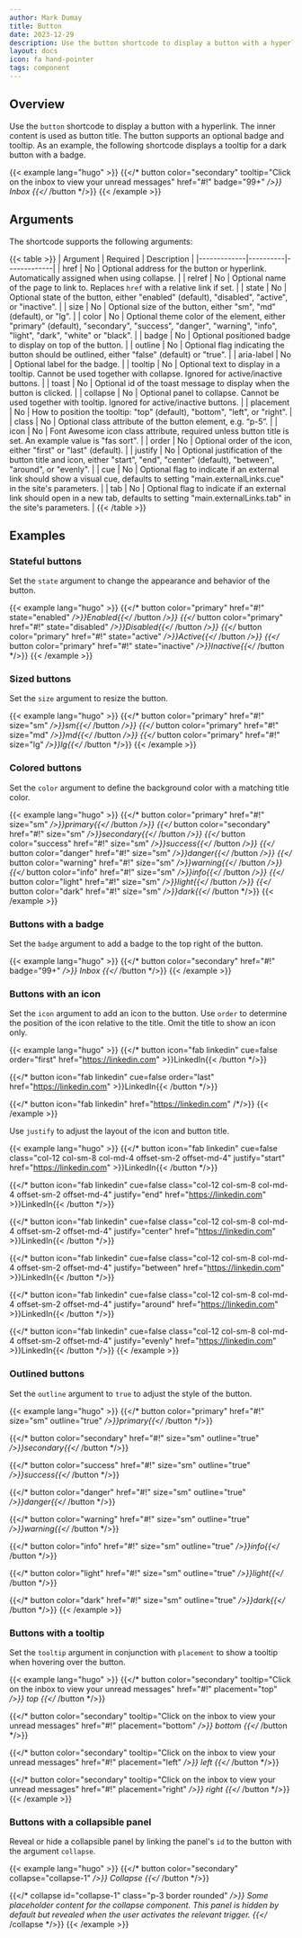 ```yaml
---
author: Mark Dumay
title: Button
date: 2023-12-29
description: Use the button shortcode to display a button with a hyperlink.
layout: docs
icon: fa hand-pointer
tags: component
---
```


## Overview

Use the `button` shortcode to display a button with a hyperlink. The inner content is used as button title. The button supports an optional badge and tooltip. As an example, the following shortcode displays a tooltip for a dark button with a badge.

<!-- markdownlint-disable MD037 -->
{{< example lang="hugo" >}}
{{</* button color="secondary" tooltip="Click on the inbox to view your unread messages" href="#!" badge="99+" */>}}
    Inbox
{{</* /button */>}}
{{< /example >}}
<!-- markdownlint-enable MD037 -->

## Arguments

The shortcode supports the following arguments:

{{< table >}}
| Argument    | Required | Description |
|-------------|----------|-------------|
| href        | No       | Optional address for the button or hyperlink. Automatically assigned when using collapse. |
| relref      | No       | Optional name of the page to link to. Replaces `href` with a relative link if set. |
| state       | No       | Optional state of the button, either "enabled" (default), "disabled", "active", or "inactive". |
| size        | No       | Optional size of the button, either "sm", "md" (default), or "lg". |
| color       | No       | Optional theme color of the element, either "primary" (default), "secondary", "success", "danger",  "warning", "info", "light", "dark", "white" or "black". |
| badge       | No       | Optional positioned badge to display on top of the button. |
| outline     | No       | Optional flag indicating the button should be outlined, either "false" (default) or "true". |
| aria-label  | No       | Optional label for the badge. |
| tooltip     | No       |  Optional text to display in a tooltip. Cannot be used together with collapse. Ignored for active/inactive buttons. |
| toast       | No       | Optional id of the toast message to display when the button is clicked. |
| collapse    | No       | Optional panel to collapse. Cannot be used together with tooltip. Ignored for active/inactive buttons. |
| placement   | No       | How to position the tooltip: "top" (default), "bottom", "left", or "right". |
| class       | No       | Optional class attribute of the button element, e.g. “p-5”. |
| icon        | No       | Font Awesome icon class attribute, required unless button title is set. An example value is "fas sort". |
| order       | No       | Optional order of the icon, either "first" or "last" (default). |
| justify     | No       | Optional justification of the button title and icon, either "start", "end", "center" (default), "between", "around", or "evenly". |
| cue         | No       | Optional flag to indicate if an external link should show a visual cue, defaults to setting "main.externalLinks.cue" in the site's parameters. |
| tab         | No       | Optional flag to indicate if an external link should open in a new tab, defaults to setting "main.externalLinks.tab" in the site's parameters. |
{{< /table >}}

## Examples

### Stateful buttons

Set the `state` argument to change the appearance and behavior of the button.

<!-- markdownlint-disable MD037 -->
{{< example lang="hugo" >}}
{{</* button color="primary" href="#!" state="enabled" */>}}Enabled{{</* /button */>}}
{{</* button color="primary" href="#!" state="disabled" */>}}Disabled{{</* /button */>}}
{{</* button color="primary" href="#!" state="active" */>}}Active{{</* /button */>}}
{{</* button color="primary" href="#!" state="inactive" */>}}Inactive{{</* /button */>}}
{{< /example >}}
<!-- markdownlint-enable MD037 -->

### Sized buttons

Set the `size` argument to resize the button.

<!-- markdownlint-disable MD037 -->
{{< example lang="hugo" >}}
{{</* button color="primary" href="#!" size="sm" */>}}sm{{</* /button */>}}
{{</* button color="primary" href="#!" size="md" */>}}md{{</* /button */>}}
{{</* button color="primary" href="#!" size="lg" */>}}lg{{</* /button */>}}
{{< /example >}}
<!-- markdownlint-enable MD037 -->

### Colored buttons

Set the `color` argument to define the background color with a matching title color.

<!-- markdownlint-disable MD037 -->
{{< example lang="hugo" >}}
{{</* button color="primary" href="#!" size="sm" */>}}primary{{</* /button */>}}
{{</* button color="secondary" href="#!" size="sm" */>}}secondary{{</* /button */>}}
{{</* button color="success" href="#!" size="sm" */>}}success{{</* /button */>}}
{{</* button color="danger" href="#!" size="sm" */>}}danger{{</* /button */>}}
{{</* button color="warning" href="#!" size="sm" */>}}warning{{</* /button */>}}
{{</* button color="info" href="#!" size="sm" */>}}info{{</* /button */>}}
{{</* button color="light" href="#!" size="sm" */>}}light{{</* /button */>}}
{{</* button color="dark" href="#!" size="sm" */>}}dark{{</* /button */>}}
{{< /example >}}
<!-- markdownlint-enable MD037 -->

### Buttons with a badge

Set the `badge` argument to add a badge to the top right of the button.

<!-- markdownlint-disable MD037 -->
{{< example lang="hugo" >}}
{{</* button color="secondary" href="#!" badge="99+" */>}}
    Inbox
{{</* /button */>}}
{{< /example >}}
<!-- markdownlint-enable MD037 -->

### Buttons with an icon

Set the `icon` argument to add an icon to the button. Use `order` to determine the position of the icon relative to the title. Omit the title to show an icon only.

<!-- markdownlint-disable MD037 -->
{{< example lang="hugo" >}}
{{</* button icon="fab linkedin" cue=false order="first" href="https://linkedin.com" >}}LinkedIn{{< /button */>}}

{{</* button icon="fab linkedin" cue=false order="last" href="https://linkedin.com" >}}LinkedIn{{< /button */>}}

{{</* button icon="fab linkedin" href="https://linkedin.com" /*/>}}
{{< /example >}}
<!-- markdownlint-enable MD037 -->

Use `justify` to adjust the layout of the icon and button title.

<!-- markdownlint-disable MD037 -->
{{< example lang="hugo" >}}
{{</* button icon="fab linkedin" cue=false class="col-12 col-sm-8 col-md-4 offset-sm-2 offset-md-4" justify="start" href="https://linkedin.com" >}}LinkedIn{{< /button */>}}

{{</* button icon="fab linkedin" cue=false class="col-12 col-sm-8 col-md-4 offset-sm-2 offset-md-4" justify="end" href="https://linkedin.com" >}}LinkedIn{{< /button */>}}

{{</* button icon="fab linkedin" cue=false class="col-12 col-sm-8 col-md-4 offset-sm-2 offset-md-4" justify="center" href="https://linkedin.com" >}}LinkedIn{{< /button */>}}

{{</* button icon="fab linkedin" cue=false class="col-12 col-sm-8 col-md-4 offset-sm-2 offset-md-4" justify="between" href="https://linkedin.com" >}}LinkedIn{{< /button */>}}

{{</* button icon="fab linkedin" cue=false class="col-12 col-sm-8 col-md-4 offset-sm-2 offset-md-4" justify="around" href="https://linkedin.com" >}}LinkedIn{{< /button */>}}

{{</* button icon="fab linkedin" cue=false class="col-12 col-sm-8 col-md-4 offset-sm-2 offset-md-4" justify="evenly" href="https://linkedin.com" >}}LinkedIn{{< /button */>}}
{{< /example >}}
<!-- markdownlint-enable MD037 -->

### Outlined buttons

Set the `outline` argument to `true` to adjust the style of the button.

<!-- markdownlint-disable MD037 -->
{{< example lang="hugo" >}}
{{</* button color="primary" href="#!" size="sm" outline="true" */>}}primary{{</* /button */>}}

{{</* button color="secondary" href="#!" size="sm" outline="true" */>}}secondary{{</* /button */>}}

{{</* button color="success" href="#!" size="sm" outline="true" */>}}success{{</* /button */>}}

{{</* button color="danger" href="#!" size="sm" outline="true" */>}}danger{{</* /button */>}}

{{</* button color="warning" href="#!" size="sm" outline="true" */>}}warning{{</* /button */>}}

{{</* button color="info" href="#!" size="sm" outline="true" */>}}info{{</* /button */>}}

{{</* button color="light" href="#!" size="sm" outline="true" */>}}light{{</* /button */>}}

{{</* button color="dark" href="#!" size="sm" outline="true" */>}}dark{{</* /button */>}}
{{< /example >}}
<!-- markdownlint-enable MD037 -->

### Buttons with a tooltip

Set the `tooltip` argument in conjunction with `placement` to show a tooltip when hovering over the button.

<!-- markdownlint-disable MD037 -->
{{< example lang="hugo" >}}
{{</* button color="secondary" tooltip="Click on the inbox to view your unread messages" href="#!" placement="top" */>}}
    top
{{</* /button */>}}

{{</* button color="secondary" tooltip="Click on the inbox to view your unread messages" href="#!" placement="bottom" */>}}
    bottom
{{</* /button */>}}

{{</* button color="secondary" tooltip="Click on the inbox to view your unread messages" href="#!" placement="left" */>}}
    left
{{</* /button */>}}

{{</* button color="secondary" tooltip="Click on the inbox to view your unread messages" href="#!" placement="right" */>}}
    right
{{</* /button */>}}
{{< /example >}}
<!-- markdownlint-enable MD037 -->

### Buttons with a collapsible panel

Reveal or hide a collapsible panel by linking the panel's `id` to the button with the argument `collapse`.

<!-- markdownlint-disable MD037 -->
{{< example lang="hugo" >}}
{{</* button color="secondary" collapse="collapse-1" */>}}
    Collapse
{{</* /button */>}}

{{</* collapse id="collapse-1" class="p-3 border rounded" */>}}
    Some placeholder content for the collapse component. This panel is *hidden by default* but
    revealed when the user activates the relevant trigger.
{{</* /collapse */>}}
{{< /example >}}
<!-- markdownlint-enable MD037 -->
